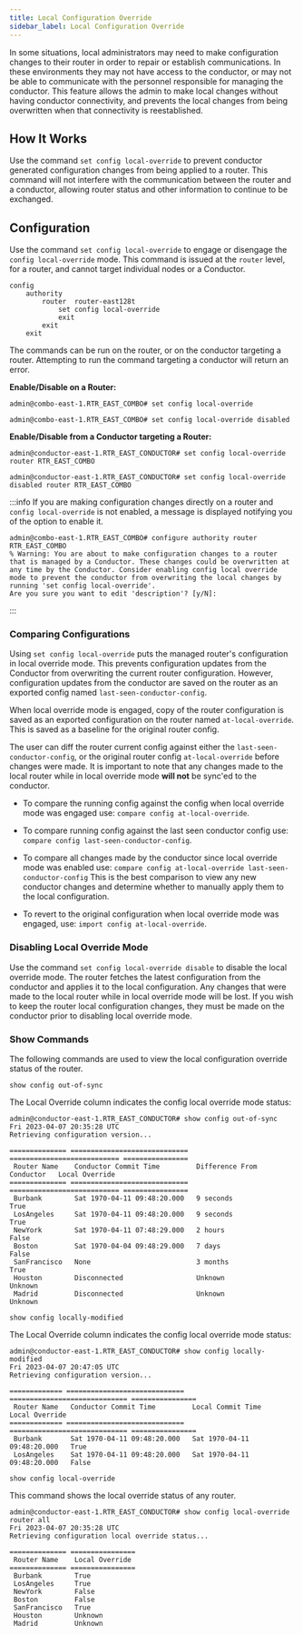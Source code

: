```yaml
---
title: Local Configuration Override 
sidebar_label: Local Configuration Override
---
```


In some situations, local administrators may need to make configuration changes to their router in order to repair or establish communications. In these environments they may not have access to the conductor, or may not be able to communicate with the personnel responsible for managing the conductor. This feature allows the admin to make local changes without having conductor connectivity, and prevents the local changes from being overwritten when that connectivity is reestablished.

## How It Works

Use the command `set config local-override` to prevent conductor generated configuration changes from being applied to a router. This command will not interfere with the communication between the router and a conductor, allowing router status and other information to continue to be exchanged. 

## Configuration

Use the command `set config local-override` to engage or disengage the `config local-override` mode. This command is issued at the `router` level, for a router, and cannot target individual nodes or a Conductor.
```
config
	authority
		router 	router-east128t
			set config local-override
			exit
		exit
	exit
```

The commands can be run on the router, or on the conductor targeting a router. Attempting to run the command targeting a conductor will return an error.

**Enable/Disable on a Router:**
```
admin@combo-east-1.RTR_EAST_COMBO# set config local-override
```
```
admin@combo-east-1.RTR_EAST_COMBO# set config local-override disabled
```

**Enable/Disable from a Conductor targeting a Router:** 

```
admin@conductor-east-1.RTR_EAST_CONDUCTOR# set config local-override router RTR_EAST_COMBO
```
```
admin@conductor-east-1.RTR_EAST_CONDUCTOR# set config local-override disabled router RTR_EAST_COMBO
```

:::info
If you are making configuration changes directly on a router and `config local-override` is not enabled, a message is displayed notifying you of the option to enable it.
```
admin@combo-east-1.RTR_EAST_COMBO# configure authority router RTR_EAST_COMBO
% Warning: You are about to make configuration changes to a router that is managed by a Conductor. These changes could be overwritten at
any time by the Conductor. Consider enabling config local override mode to prevent the conductor from overwriting the local changes by
running 'set config local-override'.
Are you sure you want to edit 'description'? [y/N]:
```
:::

### Comparing Configurations

Using `set config local-override` puts the managed router's configuration in local override mode. This prevents configuration updates from the Conductor from overwriting the current router configuration. However, configuration updates from the conductor are saved on the router as an exported config named `last-seen-conductor-config`. 

When local override mode is engaged, copy of the router configuration is saved as an exported configuration on the router named `at-local-override`. This is saved as a baseline for the original router config.

The user can diff the router current config against either the `last-seen-conductor-config`, or the original router config `at-local-override` before changes were made. It is important to note that any changes made to the local router while in local override mode **will not** be sync'ed to the conductor.

- To compare the running config against the config when local override mode was engaged use: `compare config at-local-override`.

- To compare running config against the last seen conductor config use: `compare config last-seen-conductor-config`.

- To compare all changes made by the conductor since local override mode was enabled use: `compare config at-local-override last-seen-conductor-config` This is the best comparison to view any new conductor changes and determine whether to manually apply them to the local configuration.

- To revert to the original configuration when local override mode was engaged, use: `import config at-local-override`.

### Disabling Local Override Mode

Use the command `set config local-override disable` to disable the local override mode. The router fetches the latest configuration from the conductor and applies it to the local configuration. Any changes that were made to the local router while in local override mode will be lost. If you wish to keep the router local configuration changes, they must be made on the conductor prior to disabling local override mode.   

### Show Commands

The following commands are used to view the local configuration override status of the router.

`show config out-of-sync`

The Local Override column indicates the config local override mode status:

```
admin@conductor-east-1.RTR_EAST_CONDUCTOR# show config out-of-sync
Fri 2023-04-07 20:35:28 UTC
Retrieving configuration version...

============== ============================= =========================== ================
 Router Name    Conductor Commit Time         Difference From Conductor   Local Override
============== ============================= =========================== ================
 Burbank        Sat 1970-04-11 09:48:20.000   9 seconds                   True
 LosAngeles     Sat 1970-04-11 09:48:20.000   9 seconds                   True
 NewYork        Sat 1970-04-11 07:48:29.000   2 hours                     False
 Boston         Sat 1970-04-04 09:48:29.000   7 days                      False
 SanFrancisco   None                          3 months                    True
 Houston        Disconnected                  Unknown                     Unknown
 Madrid         Disconnected                  Unknown                     Unknown
```

`show config locally-modified`

The Local Override column indicates the config local override mode status:

```
admin@conductor-east-1.RTR_EAST_CONDUCTOR# show config locally-modified
Fri 2023-04-07 20:47:05 UTC
Retrieving configuration version...

============= ============================= ============================= ================
 Router Name   Conductor Commit Time         Local Commit Time             Local Override
============= ============================= ============================= ================
 Burbank       Sat 1970-04-11 09:48:20.000   Sat 1970-04-11 09:48:20.000   True
 LosAngeles    Sat 1970-04-11 09:48:20.000   Sat 1970-04-11 09:48:20.000   False
```

`show config local-override`

This command shows the local override status of any router. 

```
admin@conductor-east-1.RTR_EAST_CONDUCTOR# show config local-override router all
Fri 2023-04-07 20:35:28 UTC
Retrieving configuration local override status...

============== ================
 Router Name    Local Override
============== ================
 Burbank        True
 LosAngeles     True
 NewYork        False
 Boston         False
 SanFrancisco   True
 Houston        Unknown
 Madrid         Unknown
```
